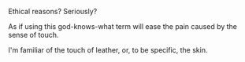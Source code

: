 Ethical reasons? Seriously?

As if using this god-knows-what term will ease the pain caused by the sense of touch.

I'm familiar of the touch of leather, or, to be specific, the skin.